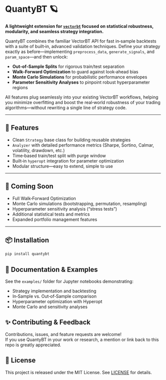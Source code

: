 # QuantyBT 🪐

**A lightweight extension for [`vectorbt`](https://github.com/polakowo/vectorbt) focused on statistical robustness, modularity, and seamless strategy integration.**

QuantyBT combines the familiar VectorBT API for fast in‑sample backtests with a suite of built‑in, advanced validation techniques. Define your strategy exactly as before—implementing `preprocess_data`, `generate_signals`, and `param_space`—and then unlock:

- **Out‑of‑Sample Splits** for rigorous train/test separation  
- **Walk‑Forward Optimization** to guard against look‑ahead bias  
- **Monte Carlo Simulations** for probabilistic performance envelopes  
- **Parameter Sensitivity Analyses** to pinpoint robust hyperparameter regions  

All features plug seamlessly into your existing VectorBT workflows, helping you minimize overfitting and boost the real‑world robustness of your trading algorithms—without rewriting a single line of strategy code.

---

## 🚀 Features

- Clean `Strategy` base class for building reusable strategies  
- `Analyzer` with detailed performance metrics (Sharpe, Sortino, Calmar, volatility, drawdown, etc.)  
- Time‑based train/test split with purge window  
- Built‑in `hyperopt` integration for parameter optimization  
- Modular structure—easy to extend, simple to use  

---

## 🔬 Coming Soon

- Full Walk‑Forward Optimization  
- Monte Carlo simulations (bootstrapping, permutation, resampling)  
- Hyperparameter sensitivity analysis (“stress tests”)  
- Additional statistical tests and metrics  
- Expanded portfolio management features  

---

## 📦 Installation

```bash
pip install quantybt
```

## 📖 Documentation & Examples

See the `examples/` folder for Jupyter notebooks demonstrating:

- Strategy implementation and backtesting  
- In‑Sample vs. Out‑of‑Sample comparison  
- Hyperparameter optimization with Hyperopt  
- Monte Carlo and sensitivity analyses  

## ✨ Contributing & Feedback

Contributions, issues, and feature requests are welcome!  
If you use QuantyBT in your work or research, a mention or link back to this repo is greatly appreciated.  

## 📄 License

This project is released under the MIT License. See [LICENSE](./LICENSE) for details.  
